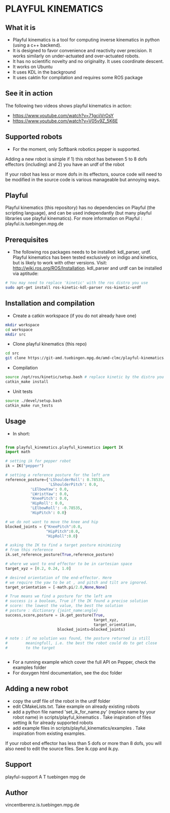 # PLAYFUL KINEMATICS


## What it is

* Playful kinematics is a tool for computing inverse kinematics in python (using a c++ backend).
* It is designed to favor convenience and reactivity over precision. It works similarly on under-actuated and over-actuated robots.
* It has no scientific novelty and no originality. It uses coordinate descent. 
* It works on Ubuntu
* It uses KDL in the background
* It uses caktin for compilation and requires some ROS package

## See it in action

The following two videos shows playful kinematics in action:

* https://www.youtube.com/watch?v=71gciiVrOsY
* https://www.youtube.com/watch?v=V05v9Z_5K6E

## Supported robots

* For the moment, only Softbank robotics pepper is supported.

Adding a new robot is simple if 1) this robot has between 5 to 8 dofs effectors (including) and 2) you have an urdf of the robot

If your	robot has less or more dofs in its effectors, source code will need to be modified in the source code is various manageable but	annoying ways.


## Playful

Playful kinematics (this repository) has no dependencies on Playful (the scripting language), and can be used independantly (but many playful libraries use playful kinematics).
For more information on Playful : playful.is.tuebingen.mpg.de

## Prerequisites

* The following ros packages needs to be installed: kdl_parser, urdf. Playful kinematics has been tested exclusively on indigo and kinetics, but is likely to work with other versions. Visit: http://wiki.ros.org/ROS/Installation. kdl_parser and urdf can be installed via aptitude:

```bash
# You may need to replace 'kinetic' with the ros distro you use
sudo apt-get install ros-kinetic-kdl-parser ros-kinetic-urdf
```
## Installation and compilation

* Create a catkin workspace (if you do not already have one)

```bash
mkdir workspace
cd workspace
mkdir src
```

* Clone playful kinematics (this repo) 

```bash
cd src
git clone https://git-amd.tuebingen.mpg.de/amd-clmc/playful-kinematics.git
```

* Compilation

```bash
source /opt/ros/kinetic/setup.bash # replace kinetic by the distro you use
catkin_make install
```

* Unit tests

```bash
source ./devel/setup.bash 
catkin_make run_tests
```


## Usage

* In short:

```python

from playful_kinematics.playful_kinematics import IK
import math

# setting ik for pepper robot
ik = IK("pepper")	

# setting a reference posture for the left arm
reference_posture={'LShoulderRoll': 0.78535,
                   'LShoulderPitch': 0.0,
		   'LElbowYaw': 0.0,
		   'LWristYaw': 0.0,
		   'KneePitch': 0.0,
		   'HipRoll': 0.0,
		   'LElbowRoll': -0.78535,
		   'HipPitch': 0.0}

# we do not want to move the knee and hip
blocked_joints = {"KneePitch":0.0,
                  "HipPitch":0.0,
                  "HipRoll":0.0}

# asking the IK to find a target posture minimizing
# from this reference
ik.set_reference_posture(True,reference_posture) 

# where we want to end effector to be in cartesian space
target_xyz = [0.2, 0.24, 1.0]

# desired orientation of the end-effector. Here
# we require the yaw to be at , and pitch and tilt are ignored.
target_orientation = [-math.pi/2.0,None,None]

# True means we find a posture for the left arm
# success is a boolean, True if the IK found a precise solution
# score: the lowest the value, the best the solution
# posture : dictionary {joint_name:angle}
success,score,posture = ik.get_posture(True,
                                       target_xyz,
                                       target_orientation,
				       blocked_joints=blocked_joints)

# note : if no solution was found, the posture returned is still
#        meaningfull, i.e. the best the robot could do to get close
#        to the target



```

* For a running example which cover the full API on Pepper, check the examples folder
* For doxygen html documentation, see the doc folder

## Adding a new robot

* copy the urdf file of the robot in the urdf folder
* edit CMakeLists.txt. Take example on already existing robots
* add a python file named 'set_ik_for_name.py' (replace name by your robot name) in scripts/playful_kinematics . Take inspiration of files setting ik for already supported robots
* add example files in scripts/playful_kinematics/examples . Take inspiration from existing examples.

If your robot end effector has less than 5 dofs or more than 8 dofs, you will also need to edit the source files. See ik.cpp and ik.py. 


## Support

playful-support A T tuebingen mpg de

## Author

vincentberenz.is.tuebingen.mpg.de


